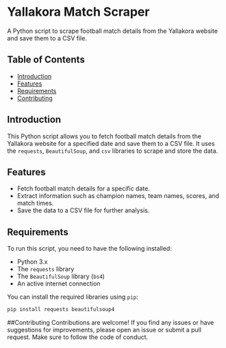# Yallakora Match Scraper

A Python script to scrape football match details from the Yallakora website and save them to a CSV file.

## Table of Contents

- [Introduction](#introduction)
- [Features](#features)
- [Requirements](#requirements)
- [Contributing](#contributing)

## Introduction

This Python script allows you to fetch football match details from the Yallakora website for a specified date and save them to a CSV file. It uses the `requests`, `BeautifulSoup`, and `csv` libraries to scrape and store the data.

## Features

- Fetch football match details for a specific date.
- Extract information such as champion names, team names, scores, and match times.
- Save the data to a CSV file for further analysis.

## Requirements

To run this script, you need to have the following installed:

- Python 3.x
- The `requests` library
- The `BeautifulSoup` library (`bs4`)
- An active internet connection

You can install the required libraries using `pip`:

```bash
pip install requests beautifulsoup4
```
##Contributing
Contributions are welcome! If you find any issues or have suggestions for improvements, please open an issue or submit a pull request. Make sure to follow the code of conduct.
